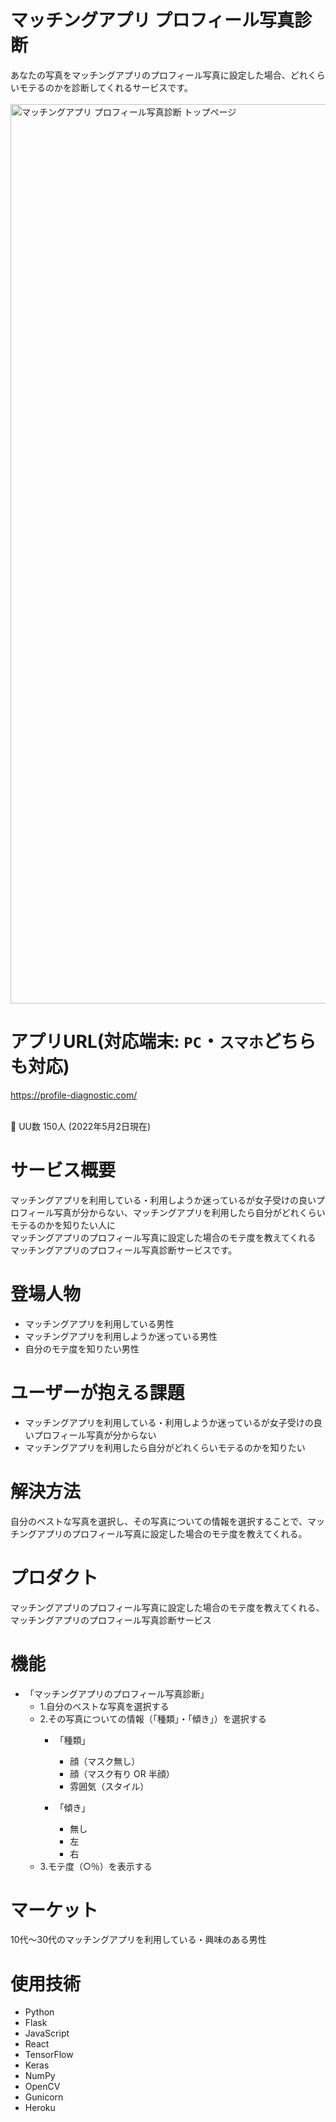# マッチングアプリ プロフィール写真診断
あなたの写真をマッチングアプリのプロフィール写真に設定した場合、どれくらいモテるのかを診断してくれるサービスです。<br>
<br>
<img width="1439" alt="マッチングアプリ プロフィール写真診断 トップページ" src="https://user-images.githubusercontent.com/72130011/164699578-cb936a88-1fd3-4d48-8bea-aef908df22ba.png">

# アプリURL(対応端末: `PC`・`スマホ`どちらも対応)
https://profile-diagnostic.com/<br>
<!-- <br>
🌷 PV数 ○PV (2022年○月○日現在)<br> -->
<br>
🌷 UU数 150人 (2022年5月2日現在)

# サービス概要
マッチングアプリを利用している・利用しようか迷っているが女子受けの良いプロフィール写真が分からない、マッチングアプリを利用したら自分がどれくらいモテるのかを知りたい人に<br>
マッチングアプリのプロフィール写真に設定した場合のモテ度を教えてくれる<br>
マッチングアプリのプロフィール写真診断サービスです。

# 登場人物
- マッチングアプリを利用している男性
- マッチングアプリを利用しようか迷っている男性
- 自分のモテ度を知りたい男性

# ユーザーが抱える課題
- マッチングアプリを利用している・利用しようか迷っているが女子受けの良いプロフィール写真が分からない
- マッチングアプリを利用したら自分がどれくらいモテるのかを知りたい

# 解決方法
自分のベストな写真を選択し、その写真についての情報を選択することで、マッチングアプリのプロフィール写真に設定した場合のモテ度を教えてくれる。

# プロダクト
マッチングアプリのプロフィール写真に設定した場合のモテ度を教えてくれる、マッチングアプリのプロフィール写真診断サービス

# 機能
- 「マッチングアプリのプロフィール写真診断」
  - 1.自分のベストな写真を選択する
  - 2.その写真についての情報（「種類」・「傾き」）を選択する
    - 「種類」
      - 顔（マスク無し）
      - 顔（マスク有り OR 半顔）
      - 雰囲気（スタイル）

    - 「傾き」
      - 無し
      - 左
      - 右
  - 3.モテ度（○％）を表示する

# マーケット
10代〜30代のマッチングアプリを利用している・興味のある男性

# 使用技術
- Python
- Flask
- JavaScript
- React
- TensorFlow
- Keras
- NumPy
- OpenCV
- Gunicorn
- Heroku
